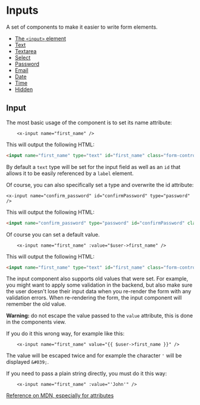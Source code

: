 Inputs
======

A set of components to make it easier to write form elements.

* [The `<input>` element](#input)
* [Text](./text.md)
* [Textarea](./textarea.md)
* [Select](./select.md)
* [Password](./password.md)
* [Email](./email.md)
* [Date](./date.md)
* [Time](./time.md)
* [Hidden](./hidden.md)

Input
-----

The most basic usage of the component is to set its name attribute:

```blade
    <x-input name="first_name" />
```

This will output the following HTML:

```html
<input name="first_name" type="text" id="first_name" class="form-control" />
```

By default a `text` type will be set for the input field as well as an `id` that allows it to be easily referenced by a `label` element.

Of course, you can also specifically set a type and overwrite the id attribute:

```blade
<x-input name="confirm_password" id="confirmPassword" type="password" />
```

This will output the following HTML:

```html
<input name="confirm_password" type="password" id="confirmPassword" class="form-control" />
```
Of course you can set a default value.

```blade
    <x-input name="first_name" :value="$user->first_name" />
```

This will output the following HTML:

```html
<input name="first_name" type="text" id="first_name" class="form-control" value="John" />
```

The input component also supports old values that were set. For example, you might want to apply some validation in the backend, but also make sure the user doesn't lose their input data when you re-render the form with any validation errors. When re-rendering the form, the input component will remember the old value.

**Warning:** do not escape the value passed to the `value` attribute, this is done in the components view.

If you do it this wrong way, for example like this:

```blade
    <x-input name="first_name" value="{{ $user->first_name }}" />
```

The value will be escaped twice and for example the character `'` will be displayed `&#039;`.

If you need to pass a plain string directly, you must do it this way:

```blade
    <x-input name="first_name" :value="'John'" />
```

[Reference on MDN, especially for attributes](https://developer.mozilla.org/en-US/docs/Web/HTML/Element/input)
